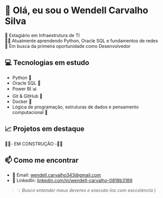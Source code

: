 # 👋 Olá, eu sou o Wendell Carvalho Silva

🎯 Estagiário em Infraestrutura de TI  
👨‍💻 Atualmente aprendendo Python, Oracle SQL e fundamentos de redes  
🚀 Em busca da primeira oportunidade como Desenvolvedor


## 💻 Tecnologias em estudo
- Python 🐍
- Oracle SQL 🧠
- Power BI 📊
- Git & GitHub 🔧
- Docker 🐳
- Lógica de programação, estruturas de dados e pensamento computacional 🧩


## 📈 Projetos em destaque
🚧🚧- EM CONSTRUÇÃO -🚧🚧


## 📫 Como me encontrar
- 📧 Email: [wendell.carvalho343@gmail.com](mailto:wendell.carvalho343@gmail.com)  
- 💼 LinkedIn: [linkedin.com/in/wendell-carvalho-0818b3189](https://www.linkedin.com/in/wendell-carvalho-0818b3189)


> 💡 *Busco entender meus deveres e executa-los com exccelencia*
)

